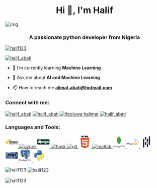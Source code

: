 <h1 align="center">Hi 👋, I'm Halif</h1>
<img src="https://th.bing.com/th/id/R.be8dccff11ee6dd9bd8f8eca58edc3d4?rik=BKqF8f5O%2btWH0Q&riu=http%3a%2f%2fsupplychainbeyond.com%2fwp-content%2fuploads%2f2017%2f09%2fwhat-is-machine-learning.jpg&ehk=%2bK2N0o5oh4itmXsZ%2b4i22dZnDmf9N2J0bDtW3XypQiY%3d&risl=&pid=ImgRaw&r=0" alt="img"/>
<h3 align="center">A passionate python developer from Nigeria</h3>

<p align="left"> <a href="https://github.com/ryo-ma/github-profile-trophy"><img src="https://github-profile-trophy.vercel.app/?username=halif123" alt="halif123" /></a> </p>

<p align="left"> <a href="https://twitter.com/halif_abati" target="blank"><img src="https://img.shields.io/twitter/follow/halif_abati?logo=twitter&style=for-the-badge" alt="halif_abati" /></a> </p>

- 🌱 I’m currently learning **Machine Learning**

- 💬 Ask me about **AI and Machine Learning**

- 📫 How to reach me **alimat.abati@hotmail.com**

<h3 align="left">Connect with me:</h3>
<p align="left">
<a href="https://twitter.com/halif_abati" target="blank"><img align="center" src="https://raw.githubusercontent.com/rahuldkjain/github-profile-readme-generator/master/src/images/icons/Social/twitter.svg" alt="halif_abati" height="30" width="40" /></a>
<a href="https://linkedin.com/in/halif_abati" target="blank"><img align="center" src="https://raw.githubusercontent.com/rahuldkjain/github-profile-readme-generator/master/src/images/icons/Social/linked-in-alt.svg" alt="halif_abati" height="30" width="40" /></a>
<a href="https://kaggle.com/ifeoluwa halimat" target="blank"><img align="center" src="https://raw.githubusercontent.com/rahuldkjain/github-profile-readme-generator/master/src/images/icons/Social/kaggle.svg" alt="ifeoluwa halimat" height="30" width="40" /></a>
<a href="https://instagram.com/halif_abati" target="blank"><img align="center" src="https://raw.githubusercontent.com/rahuldkjain/github-profile-readme-generator/master/src/images/icons/Social/instagram.svg" alt="halif_abati" height="30" width="40" /></a>
</p>

<h3 align="left">Languages and Tools:</h3>
<p align="left"> <a href="https://aws.amazon.com" target="_blank" rel="noreferrer"> <img src="https://raw.githubusercontent.com/devicons/devicon/master/icons/amazonwebservices/amazonwebservices-original-wordmark.svg" alt="aws" width="40" height="40"/> </a> <a href="https://azure.microsoft.com/en-in/" target="_blank" rel="noreferrer"> <img src="https://www.vectorlogo.zone/logos/microsoft_azure/microsoft_azure-icon.svg" alt="azure" width="40" height="40"/> </a> <a href="https://www.djangoproject.com/" target="_blank" rel="noreferrer"> <img src="https://raw.githubusercontent.com/devicons/devicon/master/icons/django/django-original.svg" alt="django" width="40" height="40"/> </a> <a href="https://flask.palletsprojects.com/" target="_blank" rel="noreferrer"> <img src="https://www.vectorlogo.zone/logos/pocoo_flask/pocoo_flask-icon.svg" alt="flask" width="40" height="40"/> </a> <a href="https://git-scm.com/" target="_blank" rel="noreferrer"> <img src="https://www.vectorlogo.zone/logos/git-scm/git-scm-icon.svg" alt="git" width="40" height="40"/> </a> <a href="https://www.w3.org/html/" target="_blank" rel="noreferrer"> <img src="https://raw.githubusercontent.com/devicons/devicon/master/icons/html5/html5-original-wordmark.svg" alt="html5" width="40" height="40"/> </a> <a href="https://www.mathworks.com/" target="_blank" rel="noreferrer"> <img src="https://upload.wikimedia.org/wikipedia/commons/2/21/Matlab_Logo.png" alt="matlab" width="40" height="40"/> </a> <a href="https://www.mongodb.com/" target="_blank" rel="noreferrer"> <img src="https://raw.githubusercontent.com/devicons/devicon/master/icons/mongodb/mongodb-original-wordmark.svg" alt="mongodb" width="40" height="40"/> </a> <a href="https://www.mysql.com/" target="_blank" rel="noreferrer"> <img src="https://raw.githubusercontent.com/devicons/devicon/master/icons/mysql/mysql-original-wordmark.svg" alt="mysql" width="40" height="40"/> </a> <a href="https://pandas.pydata.org/" target="_blank" rel="noreferrer"> <img src="https://raw.githubusercontent.com/devicons/devicon/2ae2a900d2f041da66e950e4d48052658d850630/icons/pandas/pandas-original.svg" alt="pandas" width="40" height="40"/> </a> <a href="https://www.php.net" target="_blank" rel="noreferrer"> <img src="https://raw.githubusercontent.com/devicons/devicon/master/icons/php/php-original.svg" alt="php" width="40" height="40"/> </a> <a href="https://www.postgresql.org" target="_blank" rel="noreferrer"> <img src="https://raw.githubusercontent.com/devicons/devicon/master/icons/postgresql/postgresql-original-wordmark.svg" alt="postgresql" width="40" height="40"/> </a> <a href="https://www.python.org" target="_blank" rel="noreferrer"> <img src="https://raw.githubusercontent.com/devicons/devicon/master/icons/python/python-original.svg" alt="python" width="40" height="40"/> </a> </p>

<p><img align="left" src="https://github-readme-stats.vercel.app/api/top-langs?username=halif123&show_icons=true&locale=en&layout=compact" alt="halif123" /></p>

<p>&nbsp;<img align="center" src="https://github-readme-stats.vercel.app/api?username=halif123&show_icons=true&locale=en" alt="halif123" /></p>

<p><img align="center" src="https://github-readme-streak-stats.herokuapp.com/?user=halif123&" alt="halif123" /></p>
